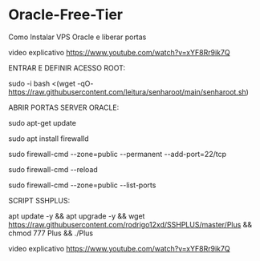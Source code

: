 # Oracle-Free-Tier
Como Instalar VPS Oracle e liberar portas


video explicativo
https://www.youtube.com/watch?v=xYF8Rr9ik7Q


ENTRAR E DEFINIR ACESSO ROOT:

sudo -i
bash <(wget -qO- https://raw.githubusercontent.com/leitura/senharoot/main/senharoot.sh)


ABRIR PORTAS SERVER ORACLE:

sudo apt-get update

sudo apt install firewalld

sudo firewall-cmd --zone=public --permanent --add-port=22/tcp 

sudo firewall-cmd --reload

sudo firewall-cmd --zone=public --list-ports



SCRIPT SSHPLUS:

apt update -y && apt upgrade -y && wget https://raw.githubusercontent.com/rodrigo12xd/SSHPLUS/master/Plus && chmod 777 Plus && ./Plus


video explicativo
https://www.youtube.com/watch?v=xYF8Rr9ik7Q
